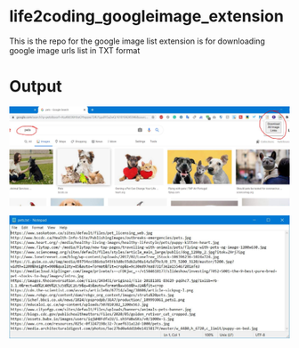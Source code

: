 # life2coding_googleimage_extension
This is the repo for the google image list extension is for downloading google image urls list in TXT format

# Output
![Alt text](/result.JPG?raw=true "Extension")

![Alt text](/result2.JPG?raw=true "Output")
